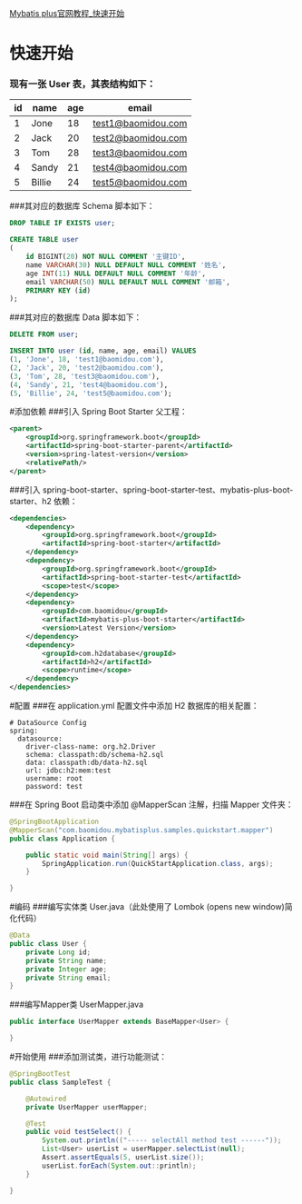 [Mybatis plus官网教程_快速开始](https://mp.baomidou.com/guide/quick-start.html)

# 快速开始

### 现有一张 User 表，其表结构如下：

id|    name|    age    |email
  ----  | ----  | ----  | ----  
1    |Jone    |18|    test1@baomidou.com
2    |Jack    |20    |test2@baomidou.com
3    |Tom    |28|    test3@baomidou.com
4    |Sandy    |21    |test4@baomidou.com
5    |Billie|    24    |test5@baomidou.com

###其对应的数据库 Schema 脚本如下：
```sql
DROP TABLE IF EXISTS user;

CREATE TABLE user
(
	id BIGINT(20) NOT NULL COMMENT '主键ID',
	name VARCHAR(30) NULL DEFAULT NULL COMMENT '姓名',
	age INT(11) NULL DEFAULT NULL COMMENT '年龄',
	email VARCHAR(50) NULL DEFAULT NULL COMMENT '邮箱',
	PRIMARY KEY (id)
);
```

###其对应的数据库 Data 脚本如下：
```sql
DELETE FROM user;

INSERT INTO user (id, name, age, email) VALUES
(1, 'Jone', 18, 'test1@baomidou.com'),
(2, 'Jack', 20, 'test2@baomidou.com'),
(3, 'Tom', 28, 'test3@baomidou.com'),
(4, 'Sandy', 21, 'test4@baomidou.com'),
(5, 'Billie', 24, 'test5@baomidou.com');
```

#添加依赖
###引入 Spring Boot Starter 父工程：
```xml
<parent>
    <groupId>org.springframework.boot</groupId>
    <artifactId>spring-boot-starter-parent</artifactId>
    <version>spring-latest-version</version>
    <relativePath/>
</parent>
```

###引入 spring-boot-starter、spring-boot-starter-test、mybatis-plus-boot-starter、h2 依赖：
```xml
<dependencies>
    <dependency>
        <groupId>org.springframework.boot</groupId>
        <artifactId>spring-boot-starter</artifactId>
    </dependency>
    <dependency>
        <groupId>org.springframework.boot</groupId>
        <artifactId>spring-boot-starter-test</artifactId>
        <scope>test</scope>
    </dependency>
    <dependency>
        <groupId>com.baomidou</groupId>
        <artifactId>mybatis-plus-boot-starter</artifactId>
        <version>Latest Version</version>
    </dependency>
    <dependency>
        <groupId>com.h2database</groupId>
        <artifactId>h2</artifactId>
        <scope>runtime</scope>
    </dependency>
</dependencies>
```

#配置
###在 application.yml 配置文件中添加 H2 数据库的相关配置：
```properties
# DataSource Config
spring:
  datasource:
    driver-class-name: org.h2.Driver
    schema: classpath:db/schema-h2.sql
    data: classpath:db/data-h2.sql
    url: jdbc:h2:mem:test
    username: root
    password: test
```
###在 Spring Boot 启动类中添加 @MapperScan 注解，扫描 Mapper 文件夹：
```java
@SpringBootApplication
@MapperScan("com.baomidou.mybatisplus.samples.quickstart.mapper")
public class Application {

    public static void main(String[] args) {
        SpringApplication.run(QuickStartApplication.class, args);
    }

}
```
#编码
###编写实体类 User.java（此处使用了 Lombok (opens new window)简化代码）
```java
@Data
public class User {
    private Long id;
    private String name;
    private Integer age;
    private String email;
}
```

###编写Mapper类 UserMapper.java
```java
public interface UserMapper extends BaseMapper<User> {

}
```
#开始使用
###添加测试类，进行功能测试：
```java
@SpringBootTest
public class SampleTest {

    @Autowired
    private UserMapper userMapper;

    @Test
    public void testSelect() {
        System.out.println(("----- selectAll method test ------"));
        List<User> userList = userMapper.selectList(null);
        Assert.assertEquals(5, userList.size());
        userList.forEach(System.out::println);
    }

}
```

